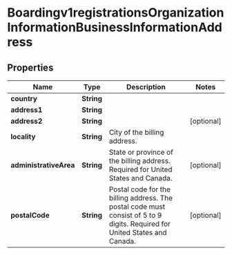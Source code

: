 
# Boardingv1registrationsOrganizationInformationBusinessInformationAddress

## Properties
Name | Type | Description | Notes
------------ | ------------- | ------------- | -------------
**country** | **String** |  | 
**address1** | **String** |  | 
**address2** | **String** |  |  [optional]
**locality** | **String** | City of the billing address. | 
**administrativeArea** | **String** | State or province of the billing address. Required for United States and Canada. |  [optional]
**postalCode** | **String** | Postal code for the billing address. The postal code must consist of 5 to 9 digits. Required for United States and Canada. |  [optional]



